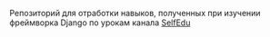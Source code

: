 Репозиторий для отработки навыков, полученных при изучении фреймворка Django по урокам канала [SelfEdu](https://proproprogs.ru/django)

